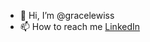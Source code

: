 - 👋 Hi, I’m @gracelewiss
- 📫 How to reach me [LinkedIn](https://www.linkedin.com/in/gracelewiss)

<!---
gracelewiss/gracelewiss is a ✨ special ✨ repository because its `README.md` (this file) appears on your GitHub profile.
You can click the Preview link to take a look at your changes.
--->
